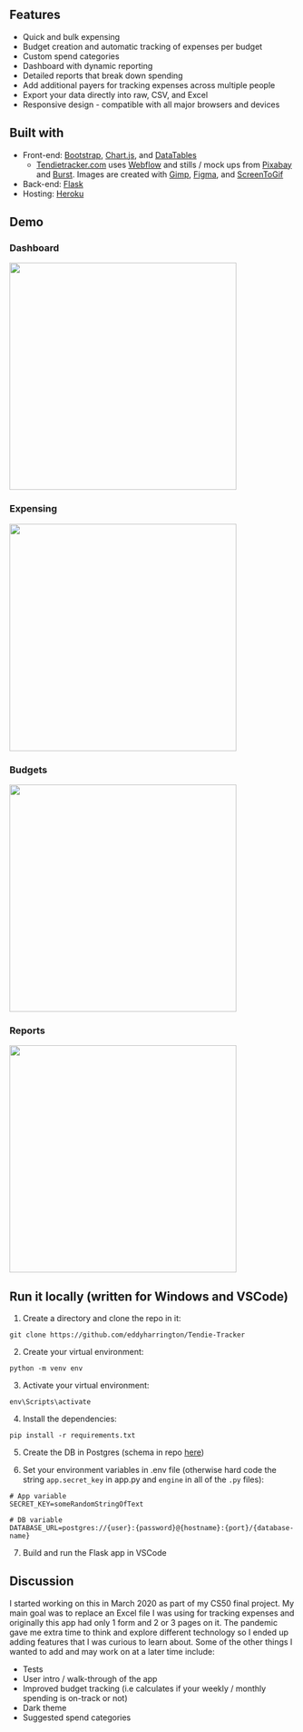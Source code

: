 
## Features
  * Quick and bulk expensing
  * Budget creation and automatic tracking of expenses per budget
  * Custom spend categories
  * Dashboard with dynamic reporting
  * Detailed reports that break down spending
  * Add additional payers for tracking expenses across multiple people
  * Export your data directly into raw, CSV, and Excel
  * Responsive design - compatible with all major browsers and devices

## Built with
  * Front-end: [Bootstrap](https://getbootstrap.com/), [Chart.js](https://www.chartjs.org/), and [DataTables](https://datatables.net/)
    * [Tendietracker.com](https://www.tendietracker.com) uses [Webflow](https://www.webflow.com) and stills / mock ups from [Pixabay](https://pixabay.com) and [Burst](https://burst.shopify.com). Images are created with [Gimp](https://www.gimp.org/), [Figma](https://www.figma.com), and [ScreenToGif](https://www.screentogif.com/)
  * Back-end: [Flask](https://flask.palletsprojects.com)
  * Hosting: [Heroku](https://www.heroku.com)

## Demo
### Dashboard
<img src="https://raw.githubusercontent.com/eddyharrington/Tendie-Tracker/master/docs/dashboard.gif" height="400">

### Expensing
<img src="https://raw.githubusercontent.com/eddyharrington/Tendie-Tracker/master/docs/expensing.gif" height="400">

### Budgets
<img src="https://raw.githubusercontent.com/eddyharrington/Tendie-Tracker/master/docs/budgets.gif" height="400">

### Reports
<img src="https://raw.githubusercontent.com/eddyharrington/Tendie-Tracker/master/docs/reports.gif" height="400">

## Run it locally (written for Windows and VSCode)
1) Create a directory and clone the repo in it:
```
git clone https://github.com/eddyharrington/Tendie-Tracker
```
2) Create your virtual environment:
```
python -m venv env
```
3) Activate your virtual environment:
```
env\Scripts\activate
```
4) Install the dependencies:
```
pip install -r requirements.txt
```
5) Create the DB in Postgres (schema in repo [here](./dbCreateStatements-Postgres.txt))

6) Set your environment variables in .env file (otherwise hard code the string ```app.secret_key``` in app.py and ```engine``` in all of the ```.py``` files):
```
# App variable
SECRET_KEY=someRandomStringOfText

# DB variable
DATABASE_URL=postgres://{user}:{password}@{hostname}:{port}/{database-name}
```
7) Build and run the Flask app in VSCode

## Discussion
I started working on this in March 2020 as part of my CS50 final project. My main goal was to replace an Excel file I was using for tracking expenses and originally this app had only 1 form and 2 or 3 pages on it. The pandemic gave me extra time to think and explore different technology so I ended up adding features that I was curious to learn about. Some of the other things I wanted to add and may work on at a later time include:
  * Tests
  * User intro / walk-through of the app
  * Improved budget tracking (i.e calculates if your weekly / monthly spending is on-track or not)
  * Dark theme
  * Suggested spend categories
